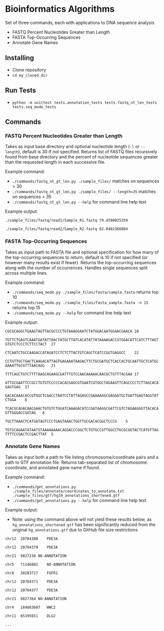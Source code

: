 # Bioinformatics Algorithms

Set of three commands, each with applications to DNA sequence analysis

- FASTQ Percent Nucleotides Greater than Length
- FASTA Top-Occurring Sequences
- Annotate Gene Names

## Installing

- Clone repository
- `cd my_cloned_dir`

## Run Tests
- `python -m unittest tests.annotation_tests tests.fastq_nt_len_tests tests.seq_mode_tests`

## Commands

### FASTQ Percent Nucleotides Greater than Length

Takes as input base directory and optional nucleotide length (`-l` or `--length`), default is 30 if not specified. Returns list of FASTQ files recursively found from base directory and the percent of nucleotide sequences greater than the requested length in each successive file.

Example command:
- `./commands/fastq_nt_gt_len.py ./sample_files/` matches on sequences > 30
- `./commands/fastq_nt_gt_len.py ./sample_files/ --length=35` matches on sequences > 35
- `./commands/fastq_nt_gt_len.py --help` for command line help text

Example output:

`./sample_files/fastq/read1/Sample_R1.fastq	79.4590025359`

`./sample_files/fastq/read2/Sample_R2.fastq	82.8402366864`

### FASTA Top-Occurring Sequences

Takes as input path to FASTA file and optional specification for how many of the top-occurring sequences to return, default is 10 if not specified (or however many results exist if fewer). Returns the top-occurring sequences along with the number of occurrences. Handles single sequences split across multiple lines.

Example command:
- `./commands/seq_mode.py ./sample_files/fasta/sample.fasta` returns top 10
- `./commands/seq_mode.py ./sample_files/fasta_sample.fasta -n 15`  returns top 15
- `./commands/seq_mode.py --help` for command line help text

Example output:

`CGCGCAGGCTGAAGTAGTTACGCCCCTGTAAAGGAATCTATGGACAATGGAACGAACA	28`

`TGTTCTGAGTCAAATGATATTAACTATGCTTATCACATATTATAAAAGACCGTGGACATTCATCTTTAGTGTGTCTCCCTCTTCCTACT	27`

`CTCAATCTGCCAAGACCATAGATCCTCTCTTACTGTCAGCTCATCCGGTGAGGCC	22`

`CCTGTTGCTGACTCAAGACATTAGTGAGAAATAAGACTTCTGCGATGCTCACCACTGCAATTGCTCATGCAAAATTGCGTTTAACAGG	21`

`TTTCAGCTGTCTTTTAAGCAGAAGCGATTTGTCCAACAAAAACAACGCTGTTTACGAA	17`

`ATTGCGAATTCCGCCTGTGTCCCCCACACGAGCGTGAATCGTGGCTAGAAGTTCAGCCCCTCTTAGCACAGAGTGAG	17`

`GACACAAACACCGTGGCTCAACCTAATCCTATTAGAGCCGAAAAGGCGAGGATGCTGATTGAGTAGGTATCTGGA	8`

`TCACGCAGACAACGAACTGTGTCTGGATCAAAGACATCCGATAAGGCGATTCGTCTAGAAGGGTTACACAGTTGGGACCGGTAG	8`

`TGCTTAAACTCATGATAGTCCCTGAGTAAACTGGTTGCGACACGGCTCCCG	5`

`TGTGCAGAATATAATGTAAAAAAAACAGGACCCGGCTCTGTGCCGTTGGCCTGCGCGGTACTCATGTTAGTTTTCCGACTCCGACTTAT	5`

### Annotate Gene Names

Takes as input both a path to file listing chromosome/coordinate pairs and a path to GTF annotation file. Returns tab-separated list of chromosome. coordinate, and annotated gene name if found.

Example command:
- `./commands/get_annotations.py ./sample_files/annotate/coordinates_to_annotate.txt ./sample_files/gtf/hg19_annotations_shortened.gtf`
- `./commands/get_annotations.py --help` for command line help text

Example output:

- Note: using the command above will not yield these results below, as `hg_annotations_shortened.gtf` has been significantly reduced from the original `hg_annotations.gtf` due to GitHub file size restrictions

`chr12	20704380	PDE3A`

`chr12	20704379	PDE3A`

`chr21	9827238	NO-ANNOTATION`

`chr5	71146882	NO-ANNOTATION`

`chr8	38283717	FGFR1`

`chr12	20704371	PDE3A`

`chr12	20704377	PDE3A`

`chr21	9827364	NO-ANNOTATION`

`chr4	184083607	WWC2`

`chr11	85195011	DLG2`

`...`
